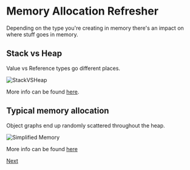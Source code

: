# Memory Allocation Refresher

Depending on the type you're creating in memory there's an impact on where stuff goes in memory.

## Stack vs Heap

Value vs Reference types go different places.

![StackVSHeap](https://csharpcorner-mindcrackerinc.netdna-ssl.com/UploadFile/rmcochran/csharp_memory01122006130034PM/Images/heapvsstack1.gif)

More info can be found [here](https://www.c-sharpcorner.com/article/C-Sharp-heaping-vs-stacking-in-net-part-i/).

## Typical memory allocation

Object graphs end up randomly scattered throughout the heap.

![Simplified Memory](https://software.intel.com/sites/default/files/managed/fb/d7/started-with-the-new-unity-entity-component-fig3.png)

More info can be found [here](https://software.intel.com/en-us/articles/get-started-with-the-unity-entity-component-system-ecs-c-sharp-job-system-and-burst-compiler)

[Next](ArrayOfStructures.md)